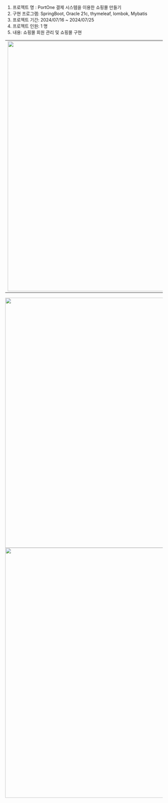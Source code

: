 1. 프로젝트 명 : PortOne 결제 시스템을 이용한 쇼핑몰 만들기 <br>
2. 구현 프로그램: SpringBoot, Oracle 21c, thymeleaf, lombok, Mybatis <br>
3. 프로젝트 기간: 2024/07/16 ~ 2024/07/25 <br>
4. 프로젝트 인원: 1 명 <br>
5. 내용: 쇼핑몰 회원 관리 및 쇼핑몰 구현 <br>

<table>
<td>
<img src="https://cafeptthumb-phinf.pstatic.net/MjAyNDA3MjVfOTkg/MDAxNzIxODg4OTE0ODk0.EQpJ5bCnR4bOfh4CAtM_Uok4vf7owzFlqhgnp2Mu5i4g.4Vho1q8EbDmzRb_4_mrGv2V7qsxfN_ccnQGcpkf8oMwg.PNG/image.png?type=w1600" width=800>
</td>
<td>
<img src="https://cafeptthumb-phinf.pstatic.net/MjAyNDA3MjVfMTMz/MDAxNzIxODg4OTU1MzE3.CyfP31HbSSPnxdKnVI_3GxoRoFV7a8v_E10GNEAjNvsg.FS8L7U8iIYupo9KR-buC7j9GFpL-LSj4OVXdFxu1zGwg.PNG/image.png?type=w1600" width=800>
</td>
</table>
<img src="https://cafeptthumb-phinf.pstatic.net/MjAyNDA3MjVfOTkg/MDAxNzIxODg4OTE0ODk0.EQpJ5bCnR4bOfh4CAtM_Uok4vf7owzFlqhgnp2Mu5i4g.4Vho1q8EbDmzRb_4_mrGv2V7qsxfN_ccnQGcpkf8oMwg.PNG/image.png?type=w1600" width=800>
<img src="https://cafeptthumb-phinf.pstatic.net/MjAyNDA3MjVfMTMz/MDAxNzIxODg4OTU1MzE3.CyfP31HbSSPnxdKnVI_3GxoRoFV7a8v_E10GNEAjNvsg.FS8L7U8iIYupo9KR-buC7j9GFpL-LSj4OVXdFxu1zGwg.PNG/image.png?type=w1600" width=800>
